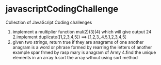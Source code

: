 # javascriptCodingChallenge
Collection of JavaScript  Coding challenges

1. implement a multiplier function mul(2)(3)(4) which will give output 24
2.implement duplicate([1,2,3,4,5]) ==> [1,2,3,.4.5,1,2,3,4,5]
3. given two strings, return true if they are anagrams of one another anagram is a word or phrase formed by rearring the letters of another example spar frmed by rasp mary is anagram of Army
4.find the unique elements in an array
5.sort the array wthout using sort method
